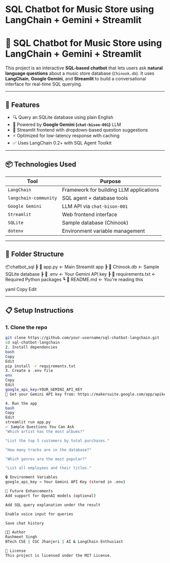 # SQL Chatbot for Music Store using LangChain + Gemini + Streamlit

# 🎵 SQL Chatbot for Music Store using LangChain + Gemini + Streamlit

This project is an interactive **SQL-based chatbot** that lets users ask **natural language questions** about a music store database (`Chinook.db`). It uses **LangChain**, **Google Gemini**, and **Streamlit** to build a conversational interface for real-time SQL querying.

---

## 🚀 Features

- 🔍 Query an SQLite database using plain English
- 🧠 Powered by **Google Gemini (`chat-bison-001`)** LLM
- 🎨 Streamlit frontend with dropdown-based question suggestions
- ⚡ Optimized for low-latency response with caching
- ✅ Uses LangChain 0.2+ with SQL Agent Toolkit

---

## 📦 Technologies Used

| Tool             | Purpose                                 |
|------------------|-----------------------------------------|
| `LangChain`      | Framework for building LLM applications |
| `langchain-community` | SQL agent + database tools         |
| `Google Gemini`  | LLM API via `chat-bison-001`            |
| `Streamlit`      | Web frontend interface                  |
| `SQLite`         | Sample database (Chinook)               |
| `dotenv`         | Environment variable management         |

---

## 📁 Folder Structure

📦chatbot_sql
┣ 📄 app.py ← Main Streamlit app
┣ 📄 Chinook.db ← Sample SQLite database
┣ 📄 .env ← Your Gemini API key
┣ 📄 requirements.txt ← Required Python packages
┗ 📄 README.md ← You're reading this

yaml
Copy
Edit

---

## 📋 Setup Instructions

### 1. Clone the repo

```bash
git clone https://github.com/your-username/sql-chatbot-langchain.git
cd sql-chatbot-langchain
2. Install dependencies
bash
Copy
Edit
pip install -r requirements.txt
3. Create a .env file
env
Copy
Edit
google_api_key=YOUR_GEMINI_API_KEY
🔑 Get your Gemini API key from: https://makersuite.google.com/app/apikey

4. Run the app
bash
Copy
Edit
streamlit run app.py
✅ Sample Questions You Can Ask
"Which artist has the most albums?"

"List the top 5 customers by total purchases."

"How many tracks are in the database?"

"Which genres are the most popular?"

"List all employees and their titles."

🔒 Environment Variables
google_api_key → Your Gemini API Key (stored in .env)

🧠 Future Enhancements
Add support for OpenAI models (optional)

Add SQL query explanation under the result

Enable voice input for queries

Save chat history

🧑‍💻 Author
Rashmeet Singh
BTech CSE | CGC Jhanjeri | AI & LangChain Enthusiast

🪪 License
This project is licensed under the MIT License.
